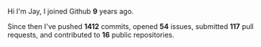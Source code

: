 Hi I'm Jay, I joined Github **9** years ago.

Since then I've pushed **1412** commits, opened **54** issues, submitted **117** pull requests, and contributed to **16** public repositories.
